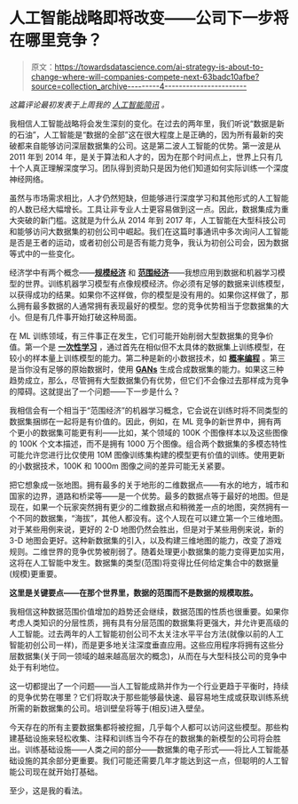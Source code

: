 # 人工智能战略即将改变——公司下一步将在哪里竞争？

> 原文：<https://towardsdatascience.com/ai-strategy-is-about-to-change-where-will-companies-compete-next-63badc10afbe?source=collection_archive---------4----------------------->

*这篇评论最初发表于上周我的* [*人工智能简讯*](http://inside.com/technically-sentient) *。*

我相信人工智能战略将会发生深刻的变化。在过去的两年里，我们听说“数据是新的石油”，人工智能是“数据的全部”这在很大程度上是正确的，因为所有最新的突破都来自能够访问深层数据集的公司。这是第二波人工智能的优势。第一波是从 2011 年到 2014 年，是关于算法和人才的，因为在那个时间点上，世界上只有几十个人真正理解深度学习。团队得到资助只是因为他们知道如何实际训练一个深度神经网络。

虽然与市场需求相比，人才仍然短缺，但能够进行深度学习和其他形式的人工智能的人数已经大幅增长。工具让非专业人士更容易做到这一点。因此，数据集成为重大突破的新门槛。这就是为什么从 2014 年到 2017 年，人工智能在大型科技公司和能够访问大数据集的初创公司中崛起。我们在这篇时事通讯中多次询问人工智能是否是王者的运动，或者初创公司是否有能力竞争，我认为初创公司会，因为数据等式中的一些变化。

经济学中有两个概念——[**规模经济**](https://en.wikipedia.org/wiki/Economies_of_scale) 和 [**范围经济**](https://en.wikipedia.org/wiki/Economies_of_scope)——我想应用到数据和机器学习模型的世界。训练机器学习模型有点像规模经济。你必须有足够的数据来训练模型，以获得成功的结果。如果你不这样做，你的模型是没有用的。如果你这样做了，那么拥有最多数据的人通常拥有表现最好的模型。您的竞争优势相当于您数据集的大小。但是有几件事开始打破这种局面。

在 ML 训练领域，有三件事正在发生，它们可能开始削弱大型数据集的竞争价值。第一个是 [**一次性学习**](https://en.wikipedia.org/wiki/One-shot_learning) ，通过首先在相似但不太具体的数据集上训练模型，在较小的样本量上训练模型的能力。第二种是新的小数据技术，如 [**概率编程**](http://probabilistic-programming.org/wiki/Home) 。第三是当你没有足够的原始数据时，使用 [**GANs**](https://en.wikipedia.org/wiki/Generative_adversarial_networks) 生成合成数据集的能力。如果这三种趋势成立，那么，尽管拥有大型数据集仍有优势，但它们不会像过去那样成为竞争的障碍。这就提出了一个问题——下一步是什么？

我相信会有一个相当于“范围经济”的机器学习概念，它会说在训练时将不同类型的数据集捆绑在一起将是有价值的。因此，例如，在 ML 竞争的新世界中，拥有两个更小的数据集可能更有利——比如，某个领域的 100K 个图像样本以及这些图像的 100K 个文本描述，而不是拥有 1000 万个图像。组合两个数据集的多模态特性可能允许您进行比仅使用 10M 图像训练集构建的模型更有价值的训练。使用更新的小数据技术，100K 和 1000m 图像之间的差异可能无关紧要。

把它想象成一张地图。拥有最多的关于地形的二维数据点——有水的地方，城市和国家的边界，道路和桥梁等——是一个优势。最多的数据点等于最好的地图。但是现在，如果一个玩家突然拥有更少的二维数据点和稍微差一点的地图，突然拥有一个不同的数据集，“海拔”，其他人都没有。这个人现在可以建立第一个三维地图。对于某些用例来说，更好的 2-D 地图仍然会胜出，但是对于某些用例来说，新的 3-D 地图会更好。这种新数据集的引入，以及构建三维地图的能力，改变了游戏规则。二维世界的竞争优势被削弱了。随着处理更小数据集的能力变得更加实用，这将在人工智能中发生。数据集的类型(范围)将变得比任何给定集合中的数据量(规模)更重要。

**这里是关键要点——在那个世界里，数据的范围而不是数据的规模取胜。**

我相信这种数据范围价值增加的趋势还会继续，数据范围的性质也很重要。如果你考虑人类知识的分层性质，拥有具有分层范围的数据集将更强大，并允许更高级的人工智能。过去两年的人工智能初创公司不太关注水平平台方法(就像以前的人工智能初创公司一样)，而是更多地关注深度垂直应用。这些应用程序将拥有这些分层数据集(关于同一领域的越来越高层次的概念)，从而在与大型科技公司的竞争中处于有利地位。

这一切都提出了一个问题——当人工智能成熟并作为一个行业更趋于平衡时，持续的竞争优势在哪里？它们将取决于那些能够最快速、最容易地生成或获取训练系统所需的新数据集的公司。培训壁垒将等于(相反)进入壁垒。

今天存在的所有主要数据集都将被挖掘，几乎每个人都可以访问这些模型。那些构建基础设施来轻松收集、注释和训练当今不存在的数据集的新模型的公司将会胜出。训练基础设施——人类之间的部分——数据集的电子形式——将比人工智能基础设施的其余部分更重要。我们可能还需要几年才能达到这一点，但聪明的人工智能公司现在就开始打基础。

至少，这是我的看法。